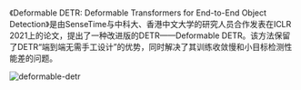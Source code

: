 《Deformable DETR: Deformable Transformers for End-to-End Object Detection》是由SenseTime与中科大、香港中文大学的研究人员合作发表在ICLR 2021上的论文，提出了一种改进版的DETR——Deformable DETR。该方法保留了DETR“端到端无需手工设计”的优势，同时解决了其训练收敛慢和小目标检测性能差的问题。

![deformable-detr](https://github.com/fundamentalvision/Deformable-DETR/raw/main/figs/illustration.png)
